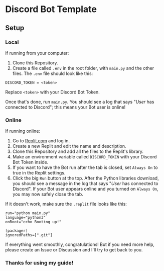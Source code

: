 # Discord Bot Template

## Setup

### Local
If running from your computer:
1. Clone this Repository.
2. Create a file called `.env` in the root folder, with `main.py` and the other files.
The `.env` file should look like this:
```
DISCORD_TOKEN = <token>
```
Replace `<token>` with your Discord Bot Token.

Once that's done, run `main.py`. You should see a log that says "_User_ has connected to Discord"; this means your Bot user is online!

### Online
If running online:
1. Go to [Replit.com](https://replit.com) and log in.
2. Create a new Replit and edit the name and description.
3. Clone this Repository and add all the files to the Replit's library.
4. Make an environment variable called `DISCORD_TOKEN` with your Discord Bot Token inside.
5. If you want to have the Bot run after the tab is closed, set `Always On` to true in the Replit settings.
7. Click the big `Run` button at the top. After the Python libraries download, you should see a message in the log that says "_User_ has connected to Discord". If your Bot user appears online and you turned on `Always On`, you  may now safely close the tab.

If it doesn't work, make sure the `.replit` file looks like this:
```
run="python main.py"
language="python3"
onBoot="echo Booting up!"

[packager]
ignoredPaths=[".git"]
```

If everything went smoothly, congratulations! But if you need more help, please create an Issue or Discussion and I'll try to get back to you.

### Thanks for using my guide!
